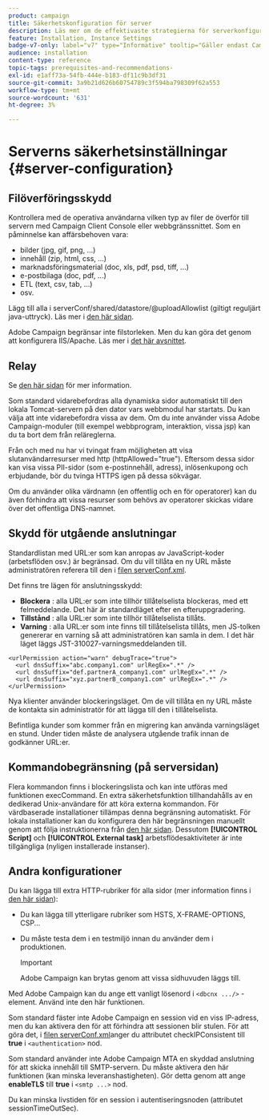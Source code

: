 ```yaml
---
product: campaign
title: Säkerhetskonfiguration för server
description: Läs mer om de effektivaste strategierna för serverkonfiguration
feature: Installation, Instance Settings
badge-v7-only: label="v7" type="Informative" tooltip="Gäller endast Campaign Classic v7"
audience: installation
content-type: reference
topic-tags: prerequisites-and-recommendations-
exl-id: e1aff73a-54fb-444e-b183-df11c9b3df31
source-git-commit: 3a9b21d626b60754789c3f594ba798309f62a553
workflow-type: tm+mt
source-wordcount: '631'
ht-degree: 3%

---
```


# Serverns säkerhetsinställningar {#server-configuration}

## Filöverföringsskydd

Kontrollera med de operativa användarna vilken typ av filer de överför till servern med Campaign Client Console eller webbgränssnittet. Som en påminnelse kan affärsbehoven vara:

* bilder (jpg, gif, png, ...)
* innehåll (zip, html, css, ...)
* marknadsföringsmaterial (doc, xls, pdf, psd, tiff, ...)
* e-postbilaga (doc, pdf, ...)
* ETL (text, csv, tab, ...)
* osv.

Lägg till alla i serverConf/shared/datastore/@uploadAllowlist (giltigt reguljärt java-uttryck). Läs mer i [den här sidan](../../installation/using/file-res-management.md).

Adobe Campaign begränsar inte filstorleken. Men du kan göra det genom att konfigurera IIS/Apache. Läs mer i [det här avsnittet](../../installation/using/web-server-configuration.md).

## Relay

Se [den här sidan](../../installation/using/configuring-campaign-server.md#dynamic-page-security-and-relays) för mer information.

Som standard vidarebefordras alla dynamiska sidor automatiskt till den lokala Tomcat-servern på den dator vars webbmodul har startats. Du kan välja att inte vidarebefordra vissa av dem. Om du inte använder vissa Adobe Campaign-moduler (till exempel webbprogram, interaktion, vissa jsp) kan du ta bort dem från reläreglerna.

Från och med nu har vi tvingat fram möjligheten att visa slutanvändarresurser med http (httpAllowed=&quot;true&quot;). Eftersom dessa sidor kan visa vissa PII-sidor (som e-postinnehåll, adress), inlösenkupong och erbjudande, bör du tvinga HTTPS igen på dessa sökvägar.

Om du använder olika värdnamn (en offentlig och en för operatorer) kan du även förhindra att vissa resurser som behövs av operatorer skickas vidare över det offentliga DNS-namnet.

## Skydd för utgående anslutningar

Standardlistan med URL:er som kan anropas av JavaScript-koder (arbetsflöden osv.) är begränsad. Om du vill tillåta en ny URL måste administratören referera till den i [filen serverConf.xml](../../installation/using/the-server-configuration-file.md).

Det finns tre lägen för anslutningsskydd:

* **Blockera** : alla URL:er som inte tillhör tillåtelselista blockeras, med ett felmeddelande. Det här är standardläget efter en efteruppgradering.
* **Tillstånd** : alla URL:er som inte tillhör tillåtelselista tillåts.
* **Varning** : alla URL:er som inte finns till tillåtelselista tillåts, men JS-tolken genererar en varning så att administratören kan samla in dem. I det här läget läggs JST-310027-varningsmeddelanden till.

```
<urlPermission action="warn" debugTrace="true">
  <url dnsSuffix="abc.company1.com" urlRegEx=".*" />
  <url dnsSuffix="def.partnerA_company1.com" urlRegEx=".*" />
  <url dnsSuffix="xyz.partnerB_company1.com" urlRegEx=".*" />
</urlPermission>
```

Nya klienter använder blockeringsläget. Om de vill tillåta en ny URL måste de kontakta sin administratör för att lägga till den i tillåtelselista.

Befintliga kunder som kommer från en migrering kan använda varningsläget en stund. Under tiden måste de analysera utgående trafik innan de godkänner URL:er.

## Kommandobegränsning (på serversidan)

Flera kommandon finns i blockeringslista och kan inte utföras med funktionen execCommand. En extra säkerhetsfunktion tillhandahålls av en dedikerad Unix-användare för att köra externa kommandon. För värdbaserade installationer tillämpas denna begränsning automatiskt. För lokala installationer kan du konfigurera den här begränsningen manuellt genom att följa instruktionerna från [den här sidan](../../installation/using/configuring-campaign-server.md#restricting-authorized-external-commands). Dessutom **[!UICONTROL Script]** och **[!UICONTROL External task]** arbetsflödesaktiviteter är inte tillgängliga (nyligen installerade instanser).

## Andra konfigurationer

Du kan lägga till extra HTTP-rubriker för alla sidor (mer information finns i [den här sidan](../../installation/using/configuring-campaign-server.md#restricting-authorized-external-commands)):

* Du kan lägga till ytterligare rubriker som HSTS, X-FRAME-OPTIONS, CSP...
* Du måste testa dem i en testmiljö innan du använder dem i produktionen.

  >[!IMPORTANT]
  >
  >Adobe Campaign kan brytas genom att vissa sidhuvuden läggs till.

Med Adobe Campaign kan du ange ett vanligt lösenord i `<dbcnx .../>` -element. Använd inte den här funktionen.

Som standard fäster inte Adobe Campaign en session vid en viss IP-adress, men du kan aktivera den för att förhindra att sessionen blir stulen. För att göra det, i [filen serverConf.xml](../../installation/using/the-server-configuration-file.md)anger du attributet checkIPConsistent till **true** i `<authentication>` nod.

Som standard använder inte Adobe Campaign MTA en skyddad anslutning för att skicka innehåll till SMTP-servern. Du måste aktivera den här funktionen (kan minska leveranshastigheten). Gör detta genom att ange **enableTLS** till **true** i `<smtp ...>` nod.

Du kan minska livstiden för en session i autentiseringsnoden (attributet sessionTimeOutSec).
